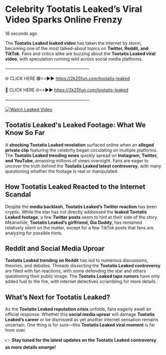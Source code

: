 # Celebrity Tootatis Leaked’s Viral Video Sparks Online Frenzy

18 seconds ago

The **Tootatis Leaked leaked video** has taken the internet by storm, becoming one of the most talked-about topics on **Twitter, Reddit, and TikTok**. Fans and critics alike are buzzing about the **Tootatis Leaked viral video**, with speculation running wild across social media platforms.

———————————————————-

🌐 CLICK HERE 🟢==►► https://2k25fun.com/tootatis-leaked

🔴 CLICK HERE 🌐==►► https://2k25fun.com/tootatis-leaked

———————————————————-

[![Watch Leaked Video](https://miro.medium.com/v2/resize:fit:828/format:webp/1*cilzJN44JGOrTw9NJCrNHA.gif "Watch Leaked Video")](https://2k25fun.com/tootatis-leaked)

## **Tootatis Leaked's Leaked Footage: What We Know So Far**  
A **shocking Tootatis Leaked revelation** surfaced online when an **alleged private clip** featuring the celebrity began circulating on multiple platforms. The **Tootatis Leaked trending news** quickly spread on **Instagram, Twitter, and YouTube**, amassing millions of views overnight. Fans are eager to uncover the truth behind the **Tootatis Leaked latest controversy**, with many questioning whether the footage is real or manipulated.  

## **How Tootatis Leaked Reacted to the Internet Scandal**  
Despite the **media backlash**, **Tootatis Leaked’s Twitter reaction** has been cryptic. While the star has not directly addressed the **leaked Tootatis Leaked footage**, a few **Twitter posts** seem to hint at their side of the story. Meanwhile, **Tootatis Leaked’s girlfriend, Gia Duddy**, has remained relatively silent on the matter, except for a few TikTok posts that fans are analyzing for possible hints.  

## **Reddit and Social Media Uproar**  
**Tootatis Leaked trending on Reddit** has led to numerous discussions, theories, and debates. Threads dissecting the **Tootatis Leaked controversy** are filled with fan reactions, with some defending the star and others questioning their public image. The **Tootatis Leaked tape rumors** have only added fuel to the fire, with internet detectives scrambling for more details.  

## **What’s Next for Tootatis Leaked?**  
As the **Tootatis Leaked reputation crisis** unfolds, fans eagerly await an official response. Whether this **social media uproar** will damage **Tootatis Leaked’s career** or be dismissed as yet another internet sensation remains uncertain. One thing is for sure—this **Tootatis Leaked viral moment** is far from over.  

👉 **Stay tuned for the latest updates on the Tootatis Leaked controversy as more details emerge!**  